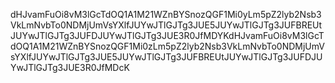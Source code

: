 dHJvamFuOi8vM3lGcTdOQ1A1M21WZnBYSnozQGF1Mi0yLm5pZ2lyb2Nsb3VkLmNvbTo0NDMjUmVsYXlfJUYwJTlGJTg3JUE5JUYwJTlGJTg3JUFBREUtJUYwJTlGJTg3JUFDJUYwJTlGJTg3JUE3R0JfMDYKdHJvamFuOi8vM3lGcTdOQ1A1M21WZnBYSnozQGF1Mi0zLm5pZ2lyb2Nsb3VkLmNvbTo0NDMjUmVsYXlfJUYwJTlGJTg3JUE5JUYwJTlGJTg3JUFBREUtJUYwJTlGJTg3JUFDJUYwJTlGJTg3JUE3R0JfMDcK